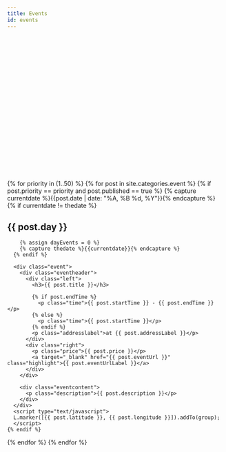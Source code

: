 ```yaml
---
title: Events
id: events
---
```

<html>
<head>
  <title>Events</title>
  <meta name="viewport" content="width=device-width, initial-scale=1, maximum-scale=1">
  <script type="text/javascript" src="http://leaflet.cloudmade.com/dist/leaflet.js"></script>
  <link rel="stylesheet" href="http://leaflet.cloudmade.com/dist/leaflet.css" />
  <!--[if lte IE 8]><link rel="stylesheet" href="http://leaflet.cloudmade.com/dist/leaflet.ie.css" /><![endif]-->
  <script type="text/javascript" src="http://maps.stamen.com/js/tile.stamen.js?v1.3.0"></script>
  <style type="text/css">
  .map {
      width: 100%;
      height: 320px;
      margin: 0 0 1em 0;
      /*padding-right: 100px;*/
      /*box-sizing: border-box;*/
  }
  </style>
  <link href='http://fonts.googleapis.com/css?family=Lekton:400,700,400italic' rel='stylesheet' type='text/css'>
  <link rel="stylesheet" type="text/css" href="../stylesheets/style.css?1">
</head>
<body>

<!--
  <div class="event" style="position: absolute; left: 0px; top: 0px;">
      <h2>MONDAY 15</h2>
      <div class="content">
           <h3>VANCOUVER URBAN DESIGN AWARDS</h3>
          <p>This inaugural event recognizes and celebrates excellence in architecture and urban design in Vancouver.</p>
           </div>
      <a target="_blank" href="http://vancouver.ca/home-property-development/urban-design-awards.aspx" class="highlight">MORE INFO →</a>
        
              <div class="content">
           <h3>SALA EXHIBIT - CONCEPTUALIZING THE TECHNICAL</h3>
          <p>Studio work produced in a collaboration between the School of Architecture and Landscape Architecture and the UBC First Nations House of Learning. Projects explore the concept of “Research Centre” development in one of four institutional variants: centre, museum, archive, or memorial. Runs to September 19.</p>
           </div>
      <a target="_blank" href="http://www.aibc.ca/membersite/celebrating-architecture/aibc-gallery/" class="highlight">MORE INFO →</a>

    </div>
-->
<div id="map" class="map"></div>

<script type="text/javascript">
  var map = new L.Map('map', {
    center: new L.LatLng(37.8, -122.4),
    zoom: 10,
    scrollWheelZoom: false,
  });
  // map.addLayer(new L.StamenTileLayer('toner-lite', {
  map.addLayer(new L.StamenTileLayer('toner', {
    detectRetina: true
  }));
  var group = new L.featureGroup();
</script>

{% for priority in (1..50) %}
  {% for post in site.categories.event %}
    {% if post.priority == priority and post.published == true %}
      {% capture currentdate %}{{post.date | date: "%A, %B %d, %Y"}}{% endcapture %}
      {% if currentdate != thedate %}
        <h2 class="dayname">{{ post.day }}</h2>

        {% assign dayEvents = 0 %}   
        {% capture thedate %}{{currentdate}}{% endcapture %} 
      {% endif %}

      <div class="event">
        <div class="eventheader">
          <div class="left">
            <h3>{{ post.title }}</h3>
            
            {% if post.endTime %}
              <p class="time">{{ post.startTime }} - {{ post.endTime }}</p>
            {% else %}
              <p class="time">{{ post.startTime }}</p>
            {% endif %}
            <p class="addresslabel">at {{ post.addressLabel }}</p>
          </div>
          <div class="right">
            <p class="price">{{ post.price }}</p>
            <a target="_blank" href="{{ post.eventUrl }}" class="highlight">{{ post.eventUrlLabel }}</a>
          </div>
        </div>

        <div class="eventcontent">
          <p class="description">{{ post.description }}</p>
        </div>
      </div>
      <script type="text/javascript">
      L.marker([{{ post.latitude }}, {{ post.longitude }}]).addTo(group);
      </script>
    {% endif %}
  {% endfor %}
{% endfor %}

<script type="text/javascript">
map.fitBounds(group.getBounds());
group.addTo(map);
</script>
</body>

</html>


